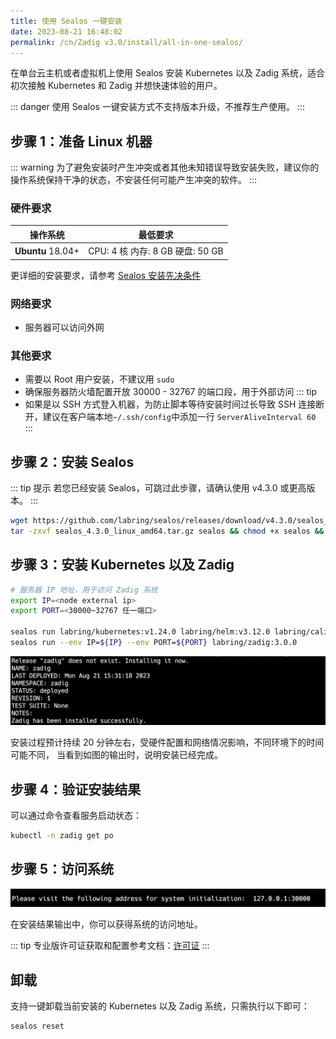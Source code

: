 ```yaml
---
title: 使用 Sealos 一键安装
date: 2023-08-21 16:48:02
permalink: /cn/Zadig v3.0/install/all-in-one-sealos/
---
```


在单台云主机或者虚拟机上使用 Sealos 安装 Kubernetes 以及 Zadig 系统，适合初次接触 Kubernetes 和 Zadig 并想快速体验的用户。

::: danger
使用 Sealos 一键安装方式不支持版本升级，不推荐生产使用。
:::

## 步骤 1：准备 Linux 机器

::: warning
为了避免安装时产生冲突或者其他未知错误导致安装失败，建议你的操作系统保持干净的状态，不安装任何可能产生冲突的软件。
:::

### 硬件要求

|  操作系统                                               |  最低要求                         |
| ------------------------------------------------------ | ---------------------------------|
| **Ubuntu** 18.04+                       | CPU: 4 核  内存: 8 GB  硬盘: 50 GB |

更详细的安装要求，请参考 [Sealos 安装先决条件](https://docs.sealos.io/zh-Hans/docs/lifecycle-management/quick-start/)

### 网络要求
- 服务器可以访问外网

### 其他要求
- 需要以 Root 用户安装，不建议用 `sudo`
- 确保服务器防火墙配置开放 30000 - 32767 的端口段，用于外部访问
::: tip
- 如果是以 SSH 方式登入机器，为防止脚本等待安装时间过长导致 SSH 连接断开，建议在客户端本地`~/.ssh/config`中添加一行 `ServerAliveInterval 60`
:::

## 步骤 2：安装 Sealos 

::: tip 提示
若您已经安装 Sealos，可跳过此步骤，请确认使用 v4.3.0 或更高版本。
:::

```bash
wget https://github.com/labring/sealos/releases/download/v4.3.0/sealos_4.3.0_linux_amd64.tar.gz
tar -zxvf sealos_4.3.0_linux_amd64.tar.gz sealos && chmod +x sealos && mv sealos /usr/bin
```

## 步骤 3：安装 Kubernetes 以及 Zadig 

```bash
# 服务器 IP 地址，用于访问 Zadig 系统
export IP=<node external ip>
export PORT=<30000~32767 任一端口>                                                         

sealos run labring/kubernetes:v1.24.0 labring/helm:v3.12.0 labring/calico:v3.24.1 labring/openebs:v3.4.0
sealos run --env IP=${IP} --env PORT=${PORT} labring/zadig:3.0.0
```

![预期安装结果](../../../_images/sealos_install_success.png)

安装过程预计持续 20 分钟左右，受硬件配置和网络情况影响，不同环境下的时间可能不同，
当看到如图的输出时，说明安装已经完成。

## 步骤 4：验证安装结果

可以通过命令查看服务启动状态：

```bash
kubectl -n zadig get po
```
## 步骤 5：访问系统

![预期安装结果](../../../_images/get_endpoint.png)

在安装结果输出中，你可以获得系统的访问地址。

::: tip
专业版许可证获取和配置参考文档：[许可证](/cn/Zadig%20v3.0/enterprise-mgr/#许可证)
:::

## 卸载

支持一键卸载当前安装的 Kubernetes 以及 Zadig 系统，只需执行以下即可：

```bash
sealos reset
```
